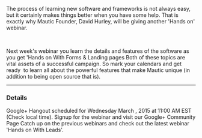 The process of learning new software and frameworks is not always easy, but it certainly makes things better when you have some help. That is exactly why Mautic Founder, David Hurley, will be giving another 'Hands on' webinar.  




 

Next week's webinar you learn the details and features of the software as you get 'Hands on With Forms & Landing pages Both of these topics are vital assets of a successful campaign. So mark your calendars and get ready  to learn all about the powerful features that make Mautic unique (in addition to being open source that is).

------


### Details

Google+ Hangout scheduled for Wednesday March , 2015 at 11:00 AM EST (Check local time). Signup for the webinar and visit our Google+ Community Page Catch up on the previous webinars and check out the latest webinar 'Hands on With Leads'.